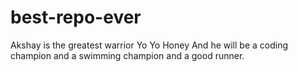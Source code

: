# best-repo-ever

Akshay is the greatest warrior
Yo Yo Honey
And he will be a coding champion and a swimming champion and a good runner.